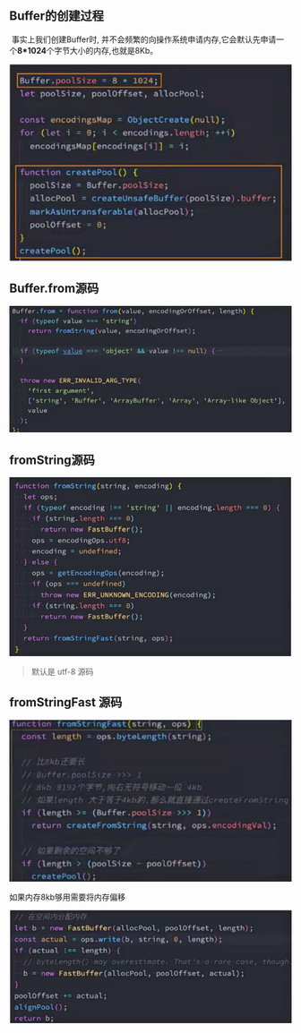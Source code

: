 ## Buffer的创建过程

​		事实上我们创建Buffer时, 并不会频繁的向操作系统申请内存,它会默认先申请一个**8*1024**个字节大小的内存,也就是8Kb。

![部分源码](./buffer.jpg)



## Buffer.from源码

![Buffer.from](./bufferfrom.jpg)

## fromString源码

![fromString](./fromstring.jpg)

> 默认是 utf-8 源码

## fromStringFast 源码

![fromStringFast](./fromStringFast.jpg)

如果内存8kb够用需要将内存偏移

![fsf](./fsf02.jpg)